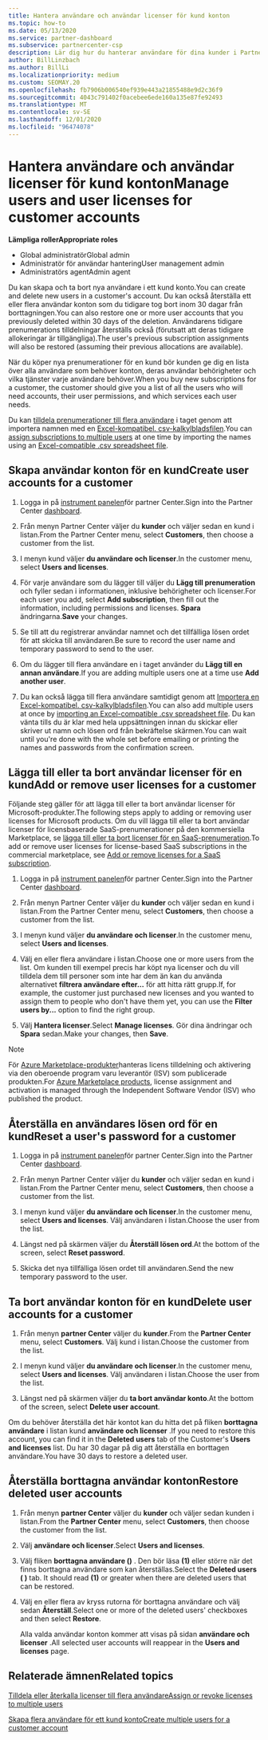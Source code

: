 ```yaml
---
title: Hantera användare och användar licenser för kund konton
ms.topic: how-to
ms.date: 05/13/2020
ms.service: partner-dashboard
ms.subservice: partnercenter-csp
description: Lär dig hur du hanterar användare för dina kunder i Partner Center, till exempel skapa användar konton, lägga till eller ta bort användar licenser, återställa användar lösen ord och ta bort eller återställa användar konton.
author: BillLinzbach
ms.author: BillLi
ms.localizationpriority: medium
ms.custom: SEOMAY.20
ms.openlocfilehash: fb7906b006540ef939e443a21855488e9d2c36f9
ms.sourcegitcommit: 4043c791402f0acebee6ede160a135e87fe92493
ms.translationtype: MT
ms.contentlocale: sv-SE
ms.lasthandoff: 12/01/2020
ms.locfileid: "96474078"
---
```

# <a name="manage-users-and-user-licenses-for-customer-accounts"></a><span data-ttu-id="c7eb1-103">Hantera användare och användar licenser för kund konton</span><span class="sxs-lookup"><span data-stu-id="c7eb1-103">Manage users and user licenses for customer accounts</span></span>

<span data-ttu-id="c7eb1-104">**Lämpliga roller**</span><span class="sxs-lookup"><span data-stu-id="c7eb1-104">**Appropriate roles**</span></span>

- <span data-ttu-id="c7eb1-105">Global administratör</span><span class="sxs-lookup"><span data-stu-id="c7eb1-105">Global admin</span></span>
- <span data-ttu-id="c7eb1-106">Administratör för användar hantering</span><span class="sxs-lookup"><span data-stu-id="c7eb1-106">User management admin</span></span>
- <span data-ttu-id="c7eb1-107">Administratörs agent</span><span class="sxs-lookup"><span data-stu-id="c7eb1-107">Admin agent</span></span>


<span data-ttu-id="c7eb1-108">Du kan skapa och ta bort nya användare i ett kund konto.</span><span class="sxs-lookup"><span data-stu-id="c7eb1-108">You can create and delete new users in a customer's account.</span></span> <span data-ttu-id="c7eb1-109">Du kan också återställa ett eller flera användar konton som du tidigare tog bort inom 30 dagar från borttagningen.</span><span class="sxs-lookup"><span data-stu-id="c7eb1-109">You can also restore one or more user accounts that you previously deleted within 30 days of the deletion.</span></span> <span data-ttu-id="c7eb1-110">Användarens tidigare prenumerations tilldelningar återställs också (förutsatt att deras tidigare allokeringar är tillgängliga).</span><span class="sxs-lookup"><span data-stu-id="c7eb1-110">The user's previous subscription assignments will also be restored (assuming their previous allocations are available).</span></span>

<span data-ttu-id="c7eb1-111">När du köper nya prenumerationer för en kund bör kunden ge dig en lista över alla användare som behöver konton, deras användar behörigheter och vilka tjänster varje användare behöver.</span><span class="sxs-lookup"><span data-stu-id="c7eb1-111">When you buy new subscriptions for a customer, the customer should give you a list of all the users who will need accounts, their user permissions, and which services each user needs.</span></span>  

<span data-ttu-id="c7eb1-112">Du kan [tilldela prenumerationer till flera användare](bulk-license-provisioning-for-multiple-users.md) i taget genom att importera namnen med en [Excel-kompatibel. csv-kalkylbladsfilen](adding-multiple-users-to-a-customer-account.md).</span><span class="sxs-lookup"><span data-stu-id="c7eb1-112">You can [assign subscriptions to multiple users](bulk-license-provisioning-for-multiple-users.md) at one time by importing the names using an [Excel-compatible .csv spreadsheet file](adding-multiple-users-to-a-customer-account.md).</span></span>

<a href="" id="createuseraccounts"></a>

## <a name="create-user-accounts-for-a-customer"></a><span data-ttu-id="c7eb1-113">Skapa användar konton för en kund</span><span class="sxs-lookup"><span data-stu-id="c7eb1-113">Create user accounts for a customer</span></span>

1. <span data-ttu-id="c7eb1-114">Logga in på [instrument panelen](https://partner.microsoft.com/dashboard)för partner Center.</span><span class="sxs-lookup"><span data-stu-id="c7eb1-114">Sign into the Partner Center [dashboard](https://partner.microsoft.com/dashboard).</span></span>

2. <span data-ttu-id="c7eb1-115">Från menyn Partner Center väljer du **kunder** och väljer sedan en kund i listan.</span><span class="sxs-lookup"><span data-stu-id="c7eb1-115">From the Partner Center menu, select **Customers**, then choose a customer from the list.</span></span>

3. <span data-ttu-id="c7eb1-116">I menyn kund väljer **du användare och licenser**.</span><span class="sxs-lookup"><span data-stu-id="c7eb1-116">In the customer menu, select **Users and licenses**.</span></span>

4. <span data-ttu-id="c7eb1-117">För varje användare som du lägger till väljer du **Lägg till prenumeration** och fyller sedan i informationen, inklusive behörigheter och licenser.</span><span class="sxs-lookup"><span data-stu-id="c7eb1-117">For each user you add, select **Add subscription**, then fill out the information, including permissions and licenses.</span></span> <span data-ttu-id="c7eb1-118">**Spara** ändringarna.</span><span class="sxs-lookup"><span data-stu-id="c7eb1-118">**Save** your changes.</span></span>

5. <span data-ttu-id="c7eb1-119">Se till att du registrerar användar namnet och det tillfälliga lösen ordet för att skicka till användaren.</span><span class="sxs-lookup"><span data-stu-id="c7eb1-119">Be sure to record the user name and temporary password to send to the user.</span></span>

6. <span data-ttu-id="c7eb1-120">Om du lägger till flera användare en i taget använder du **Lägg till en annan användare**.</span><span class="sxs-lookup"><span data-stu-id="c7eb1-120">If you are adding multiple users one at a time use **Add another user**.</span></span>

7. <span data-ttu-id="c7eb1-121">Du kan också lägga till flera användare samtidigt genom att [Importera en Excel-kompatibel. csv-kalkylbladsfilen](adding-multiple-users-to-a-customer-account.md).</span><span class="sxs-lookup"><span data-stu-id="c7eb1-121">You can also add multiple users at once by [importing an Excel-compatible .csv spreadsheet file](adding-multiple-users-to-a-customer-account.md).</span></span> <span data-ttu-id="c7eb1-122">Du kan vänta tills du är klar med hela uppsättningen innan du skickar eller skriver ut namn och lösen ord från bekräftelse skärmen.</span><span class="sxs-lookup"><span data-stu-id="c7eb1-122">You can wait until you're done with the whole set before emailing or printing the names and passwords from the confirmation screen.</span></span>

<a href="" id="userlicensing"></a>

## <a name="add-or-remove-user-licenses-for-a-customer"></a><span data-ttu-id="c7eb1-123">Lägga till eller ta bort användar licenser för en kund</span><span class="sxs-lookup"><span data-stu-id="c7eb1-123">Add or remove user licenses for a customer</span></span>

<span data-ttu-id="c7eb1-124">Följande steg gäller för att lägga till eller ta bort användar licenser för Microsoft-produkter.</span><span class="sxs-lookup"><span data-stu-id="c7eb1-124">The following steps apply to adding or removing user licenses for Microsoft products.</span></span> <span data-ttu-id="c7eb1-125">Om du vill lägga till eller ta bort användar licenser för licensbaserade SaaS-prenumerationer på den kommersiella Marketplace, se [lägga till eller ta bort licenser för en SaaS-prenumeration](csp-commercial-marketplace-manage.md#add-or-remove-licenses-for-a-saas-subscription).</span><span class="sxs-lookup"><span data-stu-id="c7eb1-125">To add or remove user licenses for license-based SaaS subscriptions in the commercial marketplace, see [Add or remove licenses for a SaaS subscription](csp-commercial-marketplace-manage.md#add-or-remove-licenses-for-a-saas-subscription).</span></span>

1. <span data-ttu-id="c7eb1-126">Logga in på [instrument panelen](https://partner.microsoft.com/dashboard)för partner Center.</span><span class="sxs-lookup"><span data-stu-id="c7eb1-126">Sign into the Partner Center [dashboard](https://partner.microsoft.com/dashboard).</span></span>

2. <span data-ttu-id="c7eb1-127">Från menyn Partner Center väljer du **kunder** och väljer sedan en kund i listan.</span><span class="sxs-lookup"><span data-stu-id="c7eb1-127">From the Partner Center menu, select **Customers**, then choose a customer from the list.</span></span>

3. <span data-ttu-id="c7eb1-128">I menyn kund väljer **du användare och licenser**.</span><span class="sxs-lookup"><span data-stu-id="c7eb1-128">In the customer menu, select **Users and licenses**.</span></span>

4. <span data-ttu-id="c7eb1-129">Välj en eller flera användare i listan.</span><span class="sxs-lookup"><span data-stu-id="c7eb1-129">Choose one or more users from the list.</span></span> <span data-ttu-id="c7eb1-130">Om kunden till exempel precis har köpt nya licenser och du vill tilldela dem till personer som inte har dem än kan du använda alternativet **filtrera användare efter...** för att hitta rätt grupp.</span><span class="sxs-lookup"><span data-stu-id="c7eb1-130">If, for example, the customer just purchased new licenses and you wanted to assign them to people who don't have them yet, you can use the **Filter users by...** option to find the right group.</span></span>

5. <span data-ttu-id="c7eb1-131">Välj **Hantera licenser**.</span><span class="sxs-lookup"><span data-stu-id="c7eb1-131">Select **Manage licenses**.</span></span> <span data-ttu-id="c7eb1-132">Gör dina ändringar och **Spara** sedan.</span><span class="sxs-lookup"><span data-stu-id="c7eb1-132">Make your changes, then **Save**.</span></span>

> [!NOTE]
> <span data-ttu-id="c7eb1-133">För [Azure Marketplace-produkter](csp-commercial-marketplace-manage.md#assign-licenses-and-activate-a-subscription-on-behalf-of-a-customer)hanteras licens tilldelning och aktivering via den oberoende program varu leverantör (ISV) som publicerade produkten.</span><span class="sxs-lookup"><span data-stu-id="c7eb1-133">For [Azure Marketplace products](csp-commercial-marketplace-manage.md#assign-licenses-and-activate-a-subscription-on-behalf-of-a-customer), license assignment and activation is managed through the Independent Software Vendor (ISV) who published the product.</span></span>

<a href="" id="resetpassword"></a>

## <a name="reset-a-users-password-for-a-customer"></a><span data-ttu-id="c7eb1-134">Återställa en användares lösen ord för en kund</span><span class="sxs-lookup"><span data-stu-id="c7eb1-134">Reset a user's password for a customer</span></span>

1. <span data-ttu-id="c7eb1-135">Logga in på [instrument panelen](https://partner.microsoft.com/dashboard)för partner Center.</span><span class="sxs-lookup"><span data-stu-id="c7eb1-135">Sign into the Partner Center [dashboard](https://partner.microsoft.com/dashboard).</span></span>

2. <span data-ttu-id="c7eb1-136">Från menyn Partner Center väljer du **kunder** och väljer sedan en kund i listan.</span><span class="sxs-lookup"><span data-stu-id="c7eb1-136">From the Partner Center menu, select **Customers**, then choose a customer from the list.</span></span>

3.  <span data-ttu-id="c7eb1-137">I menyn kund väljer **du användare och licenser**.</span><span class="sxs-lookup"><span data-stu-id="c7eb1-137">In the customer menu, select **Users and licenses**.</span></span> <span data-ttu-id="c7eb1-138">Välj användaren i listan.</span><span class="sxs-lookup"><span data-stu-id="c7eb1-138">Choose the user from the list.</span></span>

4.  <span data-ttu-id="c7eb1-139">Längst ned på skärmen väljer du **Återställ lösen ord**.</span><span class="sxs-lookup"><span data-stu-id="c7eb1-139">At the bottom of the screen, select **Reset password**.</span></span> 

5.  <span data-ttu-id="c7eb1-140">Skicka det nya tillfälliga lösen ordet till användaren.</span><span class="sxs-lookup"><span data-stu-id="c7eb1-140">Send the new temporary password to the user.</span></span>

<a href="" id="deleteuseraccounts"></a>

## <a name="delete-user-accounts-for-a-customer"></a><span data-ttu-id="c7eb1-141">Ta bort användar konton för en kund</span><span class="sxs-lookup"><span data-stu-id="c7eb1-141">Delete user accounts for a customer</span></span>

1.  <span data-ttu-id="c7eb1-142">Från menyn **partner Center** väljer du **kunder**.</span><span class="sxs-lookup"><span data-stu-id="c7eb1-142">From the **Partner Center** menu, select **Customers**.</span></span> <span data-ttu-id="c7eb1-143">Välj kund i listan.</span><span class="sxs-lookup"><span data-stu-id="c7eb1-143">Choose the customer from the list.</span></span>

2.  <span data-ttu-id="c7eb1-144">I menyn kund väljer **du användare och licenser**.</span><span class="sxs-lookup"><span data-stu-id="c7eb1-144">In the customer menu, select **Users and licenses**.</span></span> <span data-ttu-id="c7eb1-145">Välj användaren i listan.</span><span class="sxs-lookup"><span data-stu-id="c7eb1-145">Choose the user from the list.</span></span>

3.  <span data-ttu-id="c7eb1-146">Längst ned på skärmen väljer du **ta bort användar konto**.</span><span class="sxs-lookup"><span data-stu-id="c7eb1-146">At the bottom of the screen, select **Delete user account**.</span></span>

<span data-ttu-id="c7eb1-147">Om du behöver återställa det här kontot kan du hitta det på fliken **borttagna användare** i listan kund **användare och licenser** .</span><span class="sxs-lookup"><span data-stu-id="c7eb1-147">If you need to restore this account, you can find it in the **Deleted users** tab of the Customer's **Users and licenses** list.</span></span> <span data-ttu-id="c7eb1-148">Du har 30 dagar på dig att återställa en borttagen användare.</span><span class="sxs-lookup"><span data-stu-id="c7eb1-148">You have 30 days to restore a deleted user.</span></span>

<a href="" id="restoreuseraccounts"></a>

## <a name="restore-deleted-user-accounts"></a><span data-ttu-id="c7eb1-149">Återställa borttagna användar konton</span><span class="sxs-lookup"><span data-stu-id="c7eb1-149">Restore deleted user accounts</span></span>

1.  <span data-ttu-id="c7eb1-150">Från menyn **partner Center** väljer du **kunder** och väljer sedan kunden i listan.</span><span class="sxs-lookup"><span data-stu-id="c7eb1-150">From the **Partner Center** menu, select **Customers**, then choose the customer from the list.</span></span>

2.  <span data-ttu-id="c7eb1-151">Välj **användare och licenser**.</span><span class="sxs-lookup"><span data-stu-id="c7eb1-151">Select **Users and licenses**.</span></span>

3.  <span data-ttu-id="c7eb1-152">Välj fliken **borttagna användare ()** . Den bör läsa **(1)** eller större när det finns borttagna användare som kan återställas.</span><span class="sxs-lookup"><span data-stu-id="c7eb1-152">Select the **Deleted users ( )** tab. It should read **(1)** or greater when there are deleted users that can be restored.</span></span>

4.  <span data-ttu-id="c7eb1-153">Välj en eller flera av kryss rutorna för borttagna användare och välj sedan **Återställ**.</span><span class="sxs-lookup"><span data-stu-id="c7eb1-153">Select one or more of the deleted users' checkboxes and then select **Restore**.</span></span>

    <span data-ttu-id="c7eb1-154">Alla valda användar konton kommer att visas på sidan **användare och licenser** .</span><span class="sxs-lookup"><span data-stu-id="c7eb1-154">All selected user accounts will reappear in the **Users and licenses** page.</span></span>

## <a name="related-topics"></a><span data-ttu-id="c7eb1-155">Relaterade ämnen</span><span class="sxs-lookup"><span data-stu-id="c7eb1-155">Related topics</span></span>


[<span data-ttu-id="c7eb1-156">Tilldela eller återkalla licenser till flera användare</span><span class="sxs-lookup"><span data-stu-id="c7eb1-156">Assign or revoke licenses to multiple users</span></span>](bulk-license-provisioning-for-multiple-users.md)

[<span data-ttu-id="c7eb1-157">Skapa flera användare för ett kund konto</span><span class="sxs-lookup"><span data-stu-id="c7eb1-157">Create multiple users for a customer account</span></span>](adding-multiple-users-to-a-customer-account.md)